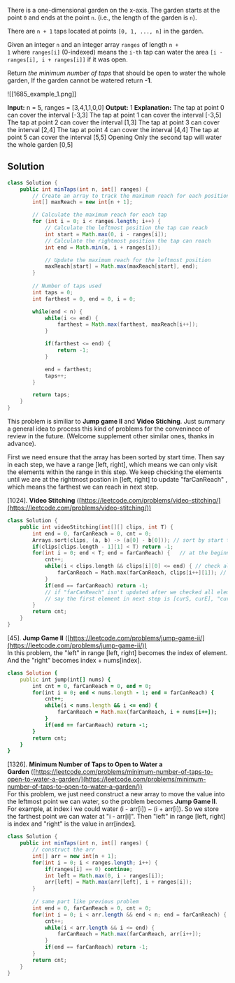 There is a one-dimensional garden on the x-axis. The garden starts at the point `0` and ends at the point `n`. (i.e., the length of the garden is `n`).

There are `n + 1` taps located at points `[0, 1, ..., n]` in the garden.

Given an integer `n` and an integer array `ranges` of length `n + 1` where `ranges[i]` (0-indexed) means the `i-th` tap can water the area `[i - ranges[i], i + ranges[i]]` if it was open.

Return _the minimum number of taps_ that should be open to water the whole garden, If the garden cannot be watered return **-1**.


![[1685_example_1.png]]

**Input:** n = 5, ranges = [3,4,1,1,0,0]
**Output:** 1
**Explanation:** The tap at point 0 can cover the interval [-3,3]
The tap at point 1 can cover the interval [-3,5]
The tap at point 2 can cover the interval [1,3]
The tap at point 3 can cover the interval [2,4]
The tap at point 4 can cover the interval [4,4]
The tap at point 5 can cover the interval [5,5]
Opening Only the second tap will water the whole garden [0,5]


## Solution


```java
class Solution {
    public int minTaps(int n, int[] ranges) {
        // Create an array to track the maximum reach for each position
        int[] maxReach = new int[n + 1];

        // Calculate the maximum reach for each tap
        for (int i = 0; i < ranges.length; i++) {
            // Calculate the leftmost position the tap can reach
            int start = Math.max(0, i - ranges[i]);
            // Calculate the rightmost position the tap can reach
            int end = Math.min(n, i + ranges[i]);

            // Update the maximum reach for the leftmost position
            maxReach[start] = Math.max(maxReach[start], end);
        }
        
        // Number of taps used
        int taps = 0;
        int farthest = 0, end = 0, i = 0;

        while(end < n) {
            while(i <= end) {
                farthest = Math.max(farthest, maxReach[i++]);
            }

            if(farthest <= end) {
                return -1;
            }

            end = farthest;
            taps++;
        }

        return taps;
    }
}
```

This problem is similiar to **Jump game II** and **Video Stiching**. Just summary a general idea to process this kind of problems for the conveninece of review in the future. (Welcome supplement other similar ones, thanks in advance).

First we need ensure that the array has been sorted by start time. Then say in each step, we have a range [left, right], which means we can only visit the elements within the range in this step. We keep checking the elements until we are at the rightmost postion in [left, right] to update "farCanReach" , which means the farthest we can reach in next step.

[1024]. **Video Stitching** ([https://leetcode.com/problems/video-stitching/](https://leetcode.com/problems/video-stitching/))

```cpp
class Solution {
    public int videoStitching(int[][] clips, int T) {
        int end = 0, farCanReach = 0, cnt = 0;
        Arrays.sort(clips, (a, b) -> (a[0] - b[0])); // sort by start time
        if(clips[clips.length - 1][1] < T) return -1;
        for(int i = 0; end < T; end = farCanReach) {   // at the beginning of each step, we need update the "end"           
            cnt++;                       
            while(i < clips.length && clips[i][0] <= end) { // check all elements within the range
                farCanReach = Math.max(farCanReach, clips[i++][1]); // update the "farCanReach" for next step
            }
            if(end == farCanReach) return -1;   
			// if "farCanReach" isn't updated after we checked all elements within the range, we will fail in next step. 
			// say the first element in next step is [curS, curE], "curS" must be larger than "end" = "farCanReach".
        }		
        return cnt;
    }
}
```

[45]. **Jump Game II** ([https://leetcode.com/problems/jump-game-ii/](https://leetcode.com/problems/jump-game-ii/))  
In this problem, the "left" in range [left, right] becomes the index of element. And the "right" becomes index + nums[index].

```ruby
class Solution {
    public int jump(int[] nums) {
        int cnt = 0, farCanReach = 0, end = 0;
        for(int i = 0; end < nums.length - 1; end = farCanReach) {
            cnt++;
            while(i < nums.length && i <= end) {
                farCanReach = Math.max(farCanReach, i + nums[i++]);
            }           
            if(end == farCanReach) return -1;
        }
        return cnt;
    }
}
```

[1326]. **Minimum Number of Taps to Open to Water a Garden** ([https://leetcode.com/problems/minimum-number-of-taps-to-open-to-water-a-garden/](https://leetcode.com/problems/minimum-number-of-taps-to-open-to-water-a-garden/))  
For this problem, we just need construct a new array to move the value into the leftmost point we can water, so the problem becomes **Jump Game II**. For example, at index i we could water (i - arr[i]) ~ (i + arr[i]). So we store the farthest point we can water at "i - arr[i]". Then "left" in range [left, right] is index and "right" is the value in arr[index].

```java
class Solution {
    public int minTaps(int n, int[] ranges) {
        // construct the arr
        int[] arr = new int[n + 1];
        for(int i = 0; i < ranges.length; i++) {
            if(ranges[i] == 0) continue;
            int left = Math.max(0, i - ranges[i]);
            arr[left] = Math.max(arr[left], i + ranges[i]);
        }
		
		// same part like previous problem
        int end = 0, farCanReach = 0, cnt = 0;        
        for(int i = 0; i < arr.length && end < n; end = farCanReach) {
            cnt++;
            while(i < arr.length && i <= end) {
                farCanReach = Math.max(farCanReach, arr[i++]);                            
            }
            if(end == farCanReach) return -1; 
        }
        return cnt;
    }
}
```


